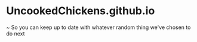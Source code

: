 # UncookedChickens.github.io
~ So you can keep up to date with whatever random thing we've chosen to do next
